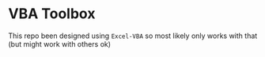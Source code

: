 # VBA Toolbox

This repo been designed using `Excel-VBA` so most likely only works with that (but might work with others ok)

